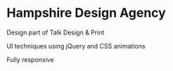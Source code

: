 # Hampshire Design Agency

<p>Design part of Talk Design & Print</p>
<p>UI techniques using jQuery and CSS animations</p>
<p>Fully responsive</p>
